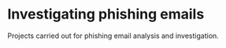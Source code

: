 # Investigating phishing emails
Projects carried out for phishing email analysis and investigation. 
